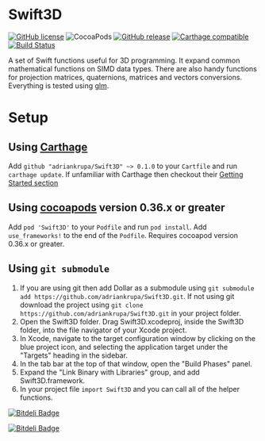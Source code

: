 # Swift3D
[![GitHub license](https://img.shields.io/badge/license-MIT-lightgrey.svg)](https://raw.githubusercontent.com/adriankrupa/Swift3D/master/LICENSE)
![CocoaPods](https://img.shields.io/cocoapods/v/Swift3D.svg)
[![GitHub release](https://img.shields.io/github/release/adriankrupa/Swift3D.svg)](https://github.com/adriankrupa/Swift3D/releases)
[![Carthage compatible](https://img.shields.io/badge/Carthage-compatible-4BC51D.svg?style=flat)](https://github.com/Carthage/Carthage)
[![Build Status](https://travis-ci.org/adriankrupa/swift3D.svg?branch=master)](https://travis-ci.org/adriankrupa/swift3D)

A set of Swift functions useful for 3D programming. It expand common mathematical functions on SIMD data types. There are also handy functions for projection matrices, quaternions, matrices and vectors conversions. Everything is tested using [glm](https://github.com/g-truc/glm).


# Setup #

## Using [Carthage](https://github.com/Carthage/Carthage)

Add `github "adriankrupa/Swift3D" ~> 0.1.0` to your `Cartfile` and run `carthage update`. If unfamiliar with Carthage then checkout their [Getting Started section](https://github.com/Carthage/Carthage#getting-started)

## Using [cocoapods](http://cocoapods.org/) version 0.36.x or greater

Add `pod 'Swift3D'` to your `Podfile` and run `pod install`. Add `use_frameworks!` to the end of the `Podfile`. Requires cocoapod version 0.36.x or greater.

## Using `git submodule`

1. If you are using git then add Dollar as a submodule using `git submodule add https://github.com/adriankrupa/Swift3D.git`. If not using git download the project using `git clone https://github.com/adriankrupa/Swift3D.git` in your project folder.
2. Open the Swift3D folder. Drag Swift3D.xcodeproj, inside the Swift3D folder, into the file navigator of your Xcode project.
3. In Xcode, navigate to the target configuration window by clicking on the blue project icon, and selecting the application target under the "Targets" heading in the sidebar.
4. In the tab bar at the top of that window, open the "Build Phases" panel.
5. Expand the "Link Binary with Libraries" group, and add Swift3D.framework.
6. In your project file `import Swift3D` and you can call all of the helper functions.

[![Bitdeli Badge](https://d2weczhvl823v0.cloudfront.net/adriankrupa/swift3d/trend.png)](https://bitdeli.com/free "Bitdeli Badge")


[![Bitdeli Badge](https://d2weczhvl823v0.cloudfront.net/adriankrupa/swift3d/trend.png)](https://bitdeli.com/free "Bitdeli Badge")

